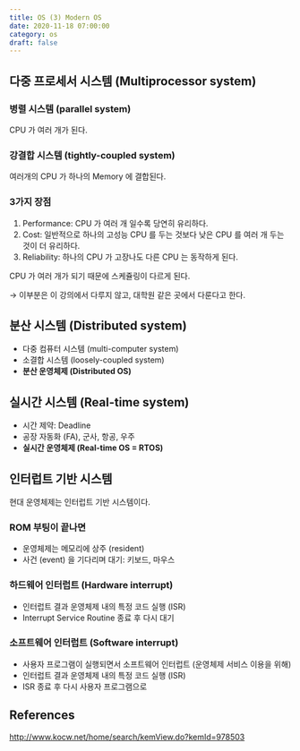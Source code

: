 ```yaml
---
title: OS (3) Modern OS
date: 2020-11-18 07:00:00
category: os
draft: false
---
```


## 다중 프로세서 시스템 (Multiprocessor system)

### 병렬 시스템 (parallel system)

CPU 가 여러 개가 된다.

### 강결합 시스템 (tightly-coupled system)

여러개의 CPU 가 하나의 Memory 에 결합된다.

### 3가지 장점

1. Performance: CPU 가 여러 개 일수록 당연히 유리하다.
2. Cost: 일반적으로 하나의 고성능 CPU 를 두는 것보다 낮은 CPU 를 여러 개 두는 것이 더 유리하다.
3. Reliability: 하나의 CPU 가 고장나도 다른 CPU 는 동작하게 된다.

CPU 가 여러 개가 되기 때문에 스케쥴링이 다르게 된다.

→ 이부분은 이 강의에서 다루지 않고, 대학원 같은 곳에서 다룬다고 한다.

## 분산 시스템 (Distributed system)

- 다중 컴퓨터 시스템 (multi-computer system)
- 소결합 시스템 (loosely-coupled system)
- **분산 운영체제 (Distributed OS)**

## 실시간 시스템 (Real-time system)

- 시간 제약: Deadline
- 공장 자동화 (FA), 군사, 항공, 우주
- **실시간 운영체제 (Real-time OS = RTOS)**

## 인터럽트 기반 시스템

현대 운영체제는 인터럽트 기반 시스템이다.

### ROM 부팅이 끝나면

- 운영체제는 메모리에 상주 (resident)
- 사건 (event) 을 기다리며 대기: 키보드, 마우스

### 하드웨어 인터럽트 (Hardware interrupt)

- 인터럽트 결과 운영체제 내의 특정 코드 실행 (ISR)
- Interrupt Service Routine 종료 후 다시 대기

### 소프트웨어 인터럽트 (Software interrupt)

- 사용자 프로그램이 실행되면서 소프트웨어 인터럽트 (운영체제 서비스 이용을 위해)
- 인터럽트 결과 운영체제 내의 특정 코드 실행 (ISR)
- ISR 종료 후 다시 사용자 프로그램으로

## References

http://www.kocw.net/home/search/kemView.do?kemId=978503

